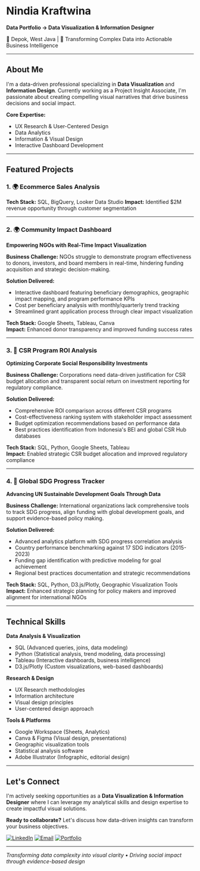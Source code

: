 # Nindia Kraftwina 
**Data Portfolio → Data Visualization & Information Designer**

📍 Depok, West Java | 🎯 Transforming Complex Data into Actionable Business Intelligence

---

## About Me

I'm a data-driven professional specializing in **Data Visualization** and **Information Design**. Currently working as a Project Insight Associate, I'm passionate about creating compelling visual narratives that drive business decisions and social impact.

**Core Expertise:**
- UX Research & User-Centered Design
- Data Analytics 
- Information & Visual Design
- Interactive Dashboard Development

---

## Featured Projects

### 1. 🌍 Ecommerce Sales Analysis

**Tech Stack:** SQL, BigQuery, Looker Data Studio
**Impact:** Identified $2M revenue opportunity through customer segmentation

---

### 2. 🌍 Community Impact Dashboard
**Empowering NGOs with Real-Time Impact Visualization**

**Business Challenge:** NGOs struggle to demonstrate program effectiveness to donors, investors, and board members in real-time, hindering funding acquisition and strategic decision-making.

**Solution Delivered:**
- Interactive dashboard featuring beneficiary demographics, geographic impact mapping, and program performance KPIs
- Cost per beneficiary analysis with monthly/quarterly trend tracking
- Streamlined grant application process through clear impact visualization

**Tech Stack:** Google Sheets, Tableau, Canva  
**Impact:** Enhanced donor transparency and improved funding success rates

---

### 3. 💼 CSR Program ROI Analysis
**Optimizing Corporate Social Responsibility Investments**

**Business Challenge:** Corporations need data-driven justification for CSR budget allocation and transparent social return on investment reporting for regulatory compliance.

**Solution Delivered:**
- Comprehensive ROI comparison across different CSR programs
- Cost-effectiveness ranking system with stakeholder impact assessment
- Budget optimization recommendations based on performance data
- Best practices identification from Indonesia's BEI and global CSR Hub databases

**Tech Stack:** SQL, Python, Google Sheets, Tableau  
**Impact:** Enabled strategic CSR budget allocation and improved regulatory compliance

---

### 4. 🎯 Global SDG Progress Tracker
**Advancing UN Sustainable Development Goals Through Data**

**Business Challenge:** International organizations lack comprehensive tools to track SDG progress, align funding with global development goals, and support evidence-based policy making.

**Solution Delivered:**
- Advanced analytics platform with SDG progress correlation analysis
- Country performance benchmarking against 17 SDG indicators (2015-2023)
- Funding gap identification with predictive modeling for goal achievement
- Regional best practices documentation and strategic recommendations

**Tech Stack:** SQL, Python, D3.js/Plotly, Geographic Visualization Tools  
**Impact:** Enhanced strategic planning for policy makers and improved alignment for international NGOs

---

## Technical Skills

**Data Analysis & Visualization**
- SQL (Advanced queries, joins, data modeling)
- Python (Statistical analysis, trend modeling, data processing)
- Tableau (Interactive dashboards, business intelligence)
- D3.js/Plotly (Custom visualizations, web-based dashboards)

**Research & Design**
- UX Research methodologies
- Information architecture
- Visual design principles
- User-centered design approach

**Tools & Platforms**
- Google Workspace (Sheets, Analytics)
- Canva & Figma (Visual design, presentations)
- Geographic visualization tools
- Statistical analysis software
- Adobe Illustrator (Infographic, editorial design)

---

## Let's Connect

I'm actively seeking opportunities as a **Data Visualization & Information Designer** where I can leverage my analytical skills and design expertise to create impactful visual solutions.

**Ready to collaborate?** Let's discuss how data-driven insights can transform your business objectives.

[![LinkedIn](https://img.shields.io/badge/LinkedIn-Connect-blue?style=flat-square&logo=linkedin)]([https://linkedin.com/in/your-profile](https://www.linkedin.com/in/nindiakraftwina/))
[![Email](https://img.shields.io/badge/Email-Contact-red?style=flat-square&logo=gmail)](mailto:workwithnindia@gmail.com)
[![Portfolio](https://img.shields.io/badge/Portfolio-View-green?style=flat-square&logo=github)](https://github.com/Nindiadata)

---

*Transforming data complexity into visual clarity • Driving social impact through evidence-based design*
